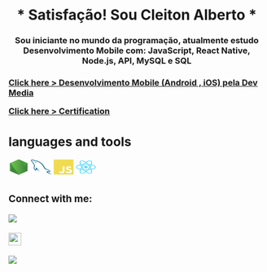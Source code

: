 <h1 align="center"> * Satisfação! Sou Cleiton Alberto * </h1>
<h3 align="center">Sou iniciante no mundo da programação, atualmente estudo Desenvolvimento Mobile com:
JavaScript, React Native, Node.js, API, MySQL e SQL </h3>
<h3> 

 <a href="https://www.devmedia.com.br/perfil/josicleiton-alberto-da-costa" alt="Devmedia.com.br"> Click here > Desenvolvimento Mobile (Android , iOS) pela Dev Media </a>
 
<a href="https://www.devmedia.com.br/cursos/concluido/"> Click here > Certification </a>

 <div style="display: inline_block">
 
  <h2> languages ​​and tools </h2>
  <div style="display: inline_block">
   
  <img align="center" alt="cleitoncosta-Nodejs" height="30" width="40"
src="https://raw.githubusercontent.com/devicons/devicon/master/icons/nodejs/nodejs-original.svg">
    <img align="center" alt="cleitoncosta-Mysql" height="30" width="40" src="https://raw.githubusercontent.com/devicons/devicon/master/icons/mysql/mysql-original.svg">
  <img align="center" alt="Cleitoncosta-Js" height="30" width="40" src="https://raw.githubusercontent.com/devicons/devicon/master/icons/javascript/javascript-plain.svg">
  <img align="center" alt="cleitoncosta-React" height="30" width="40" src="https://raw.githubusercontent.com/devicons/devicon/master/icons/react/react-original.svg">
 </div>
 
  ##
  
  <h3>Connect with me:</h3> 

 <a href="https://instagram.com/jcleitoncosta" target="_blank"> <img 
   src="https://img.shields.io/badge/-Instagram-%23E4405F?style=for-the-badge&logo=instagram&logoColor=white" target="_blank"></a>
  
  <a href="https://www.linkedin.com/me?trk=p_mwlite_feed_updates-secondary_nav" target="_blank"> <img width= "25" height="25"
  src="https://cdn.jsdelivr.net/gh/devicons/devicon/icons/linkedin/linkedin-original.svg"/> </a>
  
 <a href = "mailto:cleiton-2506@hotmail.com"><img src="https://img.shields.io/badge/-Hotmail-%23333?style=for-the-badge&logo=hotmail&logoColor=white" target="_blank"></a>
</div>
